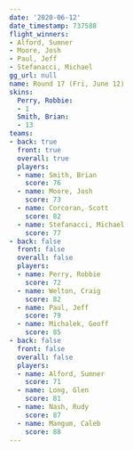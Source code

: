```yaml
---
date: '2020-06-12'
date_timestamp: 737588
flight_winners:
- Alford, Sumner
- Moore, Josh
- Paul, Jeff
- Stefanacci, Michael
gg_url: null
name: Round 17 (Fri, June 12)
skins:
  Perry, Robbie:
  - 1
  Smith, Brian:
  - 13
teams:
- back: true
  front: true
  overall: true
  players:
  - name: Smith, Brian
    score: 76
  - name: Moore, Josh
    score: 73
  - name: Corcoran, Scott
    score: 82
  - name: Stefanacci, Michael
    score: 77
- back: false
  front: false
  overall: false
  players:
  - name: Perry, Robbie
    score: 72
  - name: Welton, Craig
    score: 82
  - name: Paul, Jeff
    score: 79
  - name: Michalek, Geoff
    score: 85
- back: false
  front: false
  overall: false
  players:
  - name: Alford, Sumner
    score: 71
  - name: Long, Glen
    score: 81
  - name: Nash, Rudy
    score: 87
  - name: Mangum, Caleb
    score: 88
---
```

